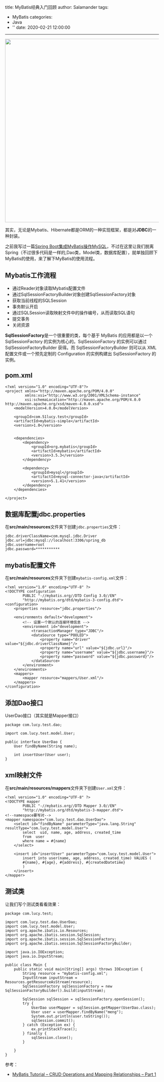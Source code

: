 title: MyBatis经典入门回顾
author: Salamander
tags:
  - MyBatis
categories:
  - Java
  - ''
date: 2020-02-21 12:00:00
---
<img src="https://mybatis.org/images/mybatis-logo.png" width="600px" >


其实，无论是Mybatis、Hibernate都是ORM的一种实现框架，都是对**JDBC**的一种封装。 

之前我写过一篇[Spring Boot集成MyBatis操作MySQL](2019/10/27/Spring-Boot集成MyBatis操作MySQL/)，不过在这里让我们脱离Spring（不过很多代码是一样的,Dao类，Model类，数据库配置），就单独回顾下MyBatis的使用，来了解下MyBatis的使用流程。  

## Mybatis工作流程

* 通过Reader对象读取Mybatis配置文件
* 通过SqlSessionFactoryBuilder对象创建SqlSessionFactory对象
* 获取当前线程的SQLSession
* 事务默认开启
* 通过SQLSession读取映射文件中的操作编号，从而读取SQL语句
* 提交事务
* 关闭资源

<!-- more -->

**SqlSessionFactory**是一个很重要的类，每个基于 MyBatis 的应用都是以一个 SqlSessionFactory 的实例为核心的。SqlSessionFactory 的实例可以通过 SqlSessionFactoryBuilder 获得。而 SqlSessionFactoryBuilder 则可以从 XML 配置文件或一个预先定制的 Configuration 的实例构建出 SqlSessionFactory 的实例。

## pom.xml
```
<?xml version="1.0" encoding="UTF-8"?>
<project xmlns="http://maven.apache.org/POM/4.0.0"
         xmlns:xsi="http://www.w3.org/2001/XMLSchema-instance"
         xsi:schemaLocation="http://maven.apache.org/POM/4.0.0 http://maven.apache.org/xsd/maven-4.0.0.xsd">
    <modelVersion>4.0.0</modelVersion>

    <groupId>com.51lucy.test</groupId>
    <artifactId>mybatis-simple</artifactId>
    <version>1.0</version>


    <dependencies>
        <dependency>
            <groupId>org.mybatis</groupId>
            <artifactId>mybatis</artifactId>
            <version>3.5.3</version>
        </dependency>

        <dependency>
            <groupId>mysql</groupId>
            <artifactId>mysql-connector-java</artifactId>
            <version>5.1.41</version>
        </dependency>
    </dependencies>

</project>
```

## 数据库配置jdbc.properties
在**src/main/resources**文件夹下创建`jdbc.properties`文件：
```
jdbc.driverClassName=com.mysql.jdbc.Driver
jdbc.url=jdbc:mysql://localhost:3306/spring_db
jdbc.username=root
jdbc.password=***********
```


## mybatis配置文件
在**src/main/resources**文件夹下创建`mybatis-config.xml`文件：
```
<?xml version="1.0" encoding="UTF-8" ?>
<!DOCTYPE configuration
        PUBLIC "-//mybatis.org//DTD Config 3.0//EN"
        "http://mybatis.org/dtd/mybatis-3-config.dtd">
<configuration>
    <properties resource="jdbc.properties"/>

    <environments default="development">
        <!-- 设置一个默认的连接环境信息 -->
        <environment id="development">
            <transactionManager type="JDBC"/>
            <dataSource type="POOLED">
                <property name="driver" value="${jdbc.driverClassName}"/>
                <property name="url" value="${jdbc.url}"/>
                <property name="username" value="${jdbc.username}"/>
                <property name="password" value="${jdbc.password}"/>
            </dataSource>
        </environment>
    </environments>
    <mappers>
        <mapper resource="mappers/User.xml"/>
    </mappers>
</configuration>
```


## 添加Dao接口
UserDao接口（其实就是Mapper接口）
```
package com.lucy.test.dao;

import com.lucy.test.model.User;

public interface UserDao {
    User findByName(String name);

    int insertUser(User user);
}

```

## xml映射文件
在**src/main/resources/mappers**文件夹下创建`User.xml`文件：

```
<?xml version="1.0" encoding="UTF-8" ?>
<!DOCTYPE mapper
        PUBLIC "-//mybatis.org//DTD Mapper 3.0//EN"
        "http://mybatis.org/dtd/mybatis-3-mapper.dtd">
<!--namespace要写对-->
<mapper namespace="com.lucy.test.dao.UserDao">
    <select id="findByName" parameterType="java.lang.String"  resultType="com.lucy.test.model.User">
        select  uid, name, age, address, created_time
        from  user
        where name = #{name}
    </select>

    <insert id="insertUser" parameterType="com.lucy.test.model.User">
        insert into user(name, age, address, created_time) VALUES (
        #{name}, #{age}, #{address}, #{createdDatetime}
        )
    </insert>
</mapper>

```

## 测试类
让我们写个测试类看看效果：
```
package com.lucy.test;

import com.lucy.test.dao.UserDao;
import com.lucy.test.model.User;
import org.apache.ibatis.io.Resources;
import org.apache.ibatis.session.SqlSession;
import org.apache.ibatis.session.SqlSessionFactory;
import org.apache.ibatis.session.SqlSessionFactoryBuilder;

import java.io.IOException;
import java.io.InputStream;

public class Main {
    public static void main(String[] args) throws IOException {
        String resource = "mybatis-config.xml";
        InputStream inputStream = Resources.getResourceAsStream(resource);
        SqlSessionFactory sqlSessionFactory = new SqlSessionFactoryBuilder().build(inputStream);

        SqlSession sqlSession = sqlSessionFactory.openSession();
        try {
            UserDao userMapper = sqlSession.getMapper(UserDao.class);
            User user = userMapper.findByName("meng");
            System.out.println(user.toString());
            sqlSession.commit();
        } catch (Exception ex) {
            ex.printStackTrace();
        } finally {
            sqlSession.close();
        }

    }
}
```

参考：
* [MyBatis Tutorial – CRUD Operations and Mapping Relationships – Part 1
](https://www.javacodegeeks.com/2012/11/mybatis-tutorial-crud-operations-and-mapping-relationships-part-1.html)